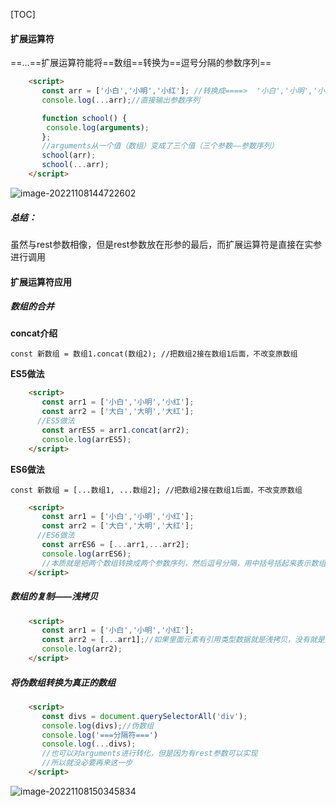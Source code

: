 [TOC]

#### 扩展运算符

==...==扩展运算符能将==数组==转换为==逗号分隔的参数序列==

```html
    <script>
       const arr = ['小白','小明','小红']; //转换成====>  '小白','小明','小红'
       console.log(...arr);//直接输出参数序列

       function school() {
        console.log(arguments);
       };
       //arguments从一个值（数组）变成了三个值（三个参数——参数序列）
       school(arr);
       school(...arr);
    </script>
```

![image-20221108144722602](D:\TyporaWorks\图片文件夹存放\image-20221108144722602.png)

##### 总结：

虽然与rest参数相像，但是rest参数放在形参的最后，而扩展运算符是直接在实参进行调用



#### 扩展运算符应用

##### 数组的合并

**concat介绍**

```
const 新数组 = 数组1.concat(数组2); //把数组2接在数组1后面，不改变原数组
```

**ES5做法**

```html
    <script>
       const arr1 = ['小白','小明','小红']; 
       const arr2 = ['大白','大明','大红'];
      //ES5做法
       const arrES5 = arr1.concat(arr2);
       console.log(arrES5);
    </script>
```

**ES6做法**

```
const 新数组 = [...数组1, ...数组2]; //把数组2接在数组1后面，不改变原数组
```

```html
    <script>
       const arr1 = ['小白','小明','小红']; 
       const arr2 = ['大白','大明','大红'];
      //ES6做法
       const arrES6 = [...arr1,...arr2];
       console.log(arrES6);
       //本质就是把两个数组转换成两个参数序列，然后逗号分隔，用中括号括起来表示数组
    </script>
```



##### 数组的复制——浅拷贝

```html
    <script>
       const arr1 = ['小白','小明','小红']; 
       const arr2 = [...arr1];//如果里面元素有引用类型数据就是浅拷贝，没有就是完全复制
       console.log(arr2);
    </script>
```



##### 将伪数组转换为真正的数组

```html
    <script>
       const divs = document.querySelectorAll('div');
       console.log(divs);//伪数组
       console.log('===分隔符===')
       console.log(...divs);
       //也可以对arguments进行转化，但是因为有rest参数可以实现
       //所以就没必要再来这一步
    </script>
```

![image-20221108150345834](D:\TyporaWorks\图片文件夹存放\image-20221108150345834.png)